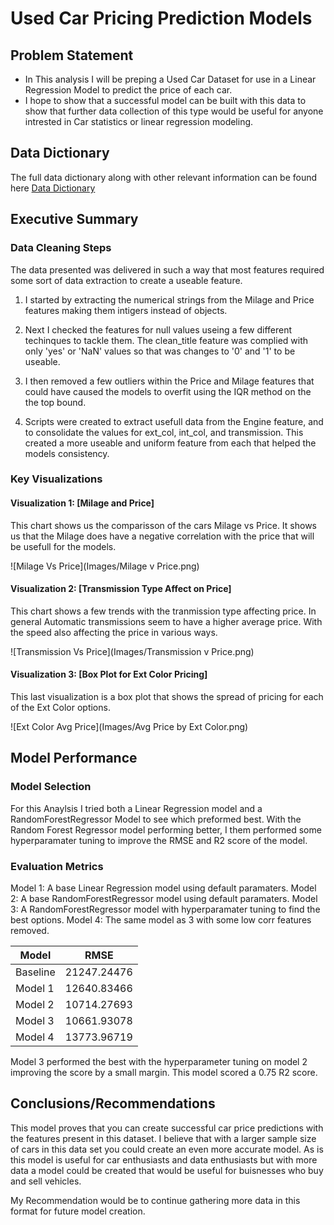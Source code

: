 # Used Car Pricing Prediction Models

## Problem Statement
- In This analysis I will be preping a Used Car Dataset for use in a Linear Regression Model to predict the price of each car. 
- I hope to show that a successful model can be built with this data to show that further data collection of this type would be useful for anyone intrested in Car statistics or linear regression modeling.

  
## Data Dictionary
The full data dictionary along with other relevant information can be found here [Data Dictionary](https://www.kaggle.com/datasets/taeefnajib/used-car-price-prediction-dataset)

## Executive Summary

### Data Cleaning Steps
The data presented was delivered in such a way that most features required some sort of data extraction to create a useable feature. 
1. I started by extracting the numerical strings from the Milage and Price features making them intigers instead of objects.
   
2. Next I checked the features for null values useing a few different techinques to tackle them. The clean_title feature was complied with only 'yes' or 'NaN' values so that was changes to '0' and '1' to be useable.
   
3. I then removed a few outliers within the Price and Milage features that could have caused the models to overfit using the IQR method on the the top bound.

4. Scripts were created to extract usefull data from the Engine feature, and to consolidate the values for ext_col, int_col, and transmission. This created a more useable and uniform feature from each that helped the models consistency. 
   
### Key Visualizations

#### Visualization 1: [Milage and Price]
This chart shows us the comparisson of the cars Milage vs Price. It shows us that the Milage does have a negative correlation with the price that will be usefull for the models.

![Milage Vs Price](Images/Milage v Price.png)

#### Visualization 2: [Transmission Type Affect on Price]
This chart shows a few trends with the tranmission type affecting price. In general Automatic transmissions seem to have a higher average price. With the speed also affecting the price in various ways.

![Transmission Vs Price](Images/Transmission v Price.png)

#### Visualization 3: [Box Plot for Ext Color Pricing]
This last visualization is a box plot that shows the spread of pricing for each of the Ext Color options.

![Ext Color Avg Price](Images/Avg Price by Ext Color.png)

## Model Performance

### Model Selection
For this Anaylsis I tried both a Linear Regression model and a RandomForestRegressor Model to see which preformed best. With the Random Forest Regressor model performing better, I them performed some hyperparamater tuning to improve the RMSE and R2 score of the model.

### Evaluation Metrics
Model 1: A base Linear Regression model using default paramaters. 
Model 2: A base RandomForestRegressor model using default paramaters. 
Model 3: A RandomForestRegressor model with hyperparamater tuning to find the best options.
Model 4: The same model as 3 with some low corr features removed. 

| Model             | RMSE      |
|-------------------|-----------|
| Baseline          |21247.24476|
| Model 1           |12640.83466|
| Model 2           |10714.27693|
| Model 3           |10661.93078|
| Model 4           |13773.96719| 

Model 3 performed the best with the hyperparameter tuning on model 2 improving the score by a small margin. This model scored a 0.75 R2 score. 

## Conclusions/Recommendations
This model proves that you can create successful car price predictions with the features present in this dataset. I believe that with a larger sample size of cars in this data set you could create an even more accurate model. As is this model is useful for car enthusiasts and data enthusiasts but with more data a model could be created that would be useful for buisnesses who buy and sell vehicles. 

My Recommendation would be to continue gathering more data in this format for future model creation. 